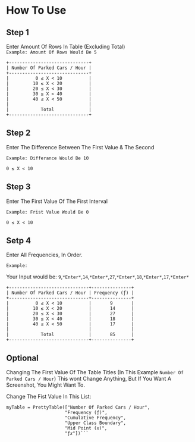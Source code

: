 # How To Use

## Step 1
Enter Amount Of Rows In Table (Excluding Total)<br/>
`Example: Amount Of Rows Would Be 5`
```
+------------------------------+
| Number Of Parked Cars / Hour |
+------------------------------+
|          0 ≤ X < 10          |
|         10 ≤ X < 20          |
|         20 ≤ X < 30          |
|         30 ≤ X < 40          |
|         40 ≤ X < 50          |
|                              |
|            Total             |
+------------------------------+
```

## Step 2
Enter The Difference Between The First Value & The Second

`Example: Differance Would Be 10`

```0 ≤ X < 10```


## Step 3
Enter The First Value Of The First Interval

`Example: Frist Value Would Be 0`

```0 ≤ X < 10```

## Setp 4
Enter All Frequencies, In Order.

`Example:`

Your Input would be: `9`,`*Enter*`,`14`,`*Enter*`,`27`,`*Enter*`,`18`,`*Enter*`,`17`,`*Enter*`
```
+------------------------------+---------------+
| Number Of Parked Cars / Hour | Frequency (ƒ) |
+------------------------------+---------------+
|          0 ≤ X < 10          |       9       |
|         10 ≤ X < 20          |       14      |
|         20 ≤ X < 30          |       27      |
|         30 ≤ X < 40          |       18      |
|         40 ≤ X < 50          |       17      |
|                              |               |
|            Total             |       85      |
+------------------------------+---------------+
```

## Optional
Changing The First Value Of The Table Titles (In This Example `Number Of Parked Cars / Hour`)
This wont Change Anything, But If You Want A Screenshot, You Might Want To.

Change The Fist Value In This List:
```
myTable = PrettyTable(["Number Of Parked Cars / Hour",
                      "Frequency (ƒ)",
                      "Cumulative Frequency",
                      "Upper Class Boundary",
                      "Mid Point (𝑥)",
                      "ƒ𝑥"])```
